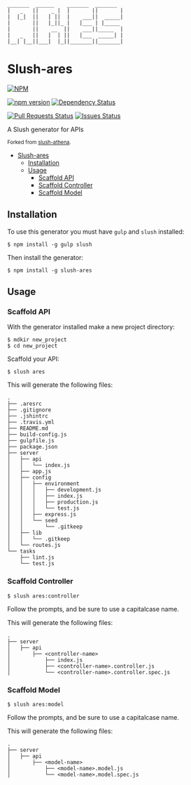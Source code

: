 ```
_______  ______    _______  _______
|   _   ||    _ |  |       ||       |
|  |_|  ||   | ||  |    ___||  _____|
|       ||   |_||_ |   |___ | |_____
|       ||    __  ||    ___||_____  |
|   _   ||   |  | ||   |___  _____| |
|__| |__||___|  |_||_______||_______|

```

Slush-ares
============

[![NPM](https://nodei.co/npm/slush-ares.png?downloads=true&downloadRank=true&stars=true)](https://npmjs.com/package/slush-ares)

[![npm version](https://badge.fury.io/js/slush-ares.svg)](http://badge.fury.io/js/slush-ares)
[![Dependency Status](https://david-dm.org/prestonvanloon/slush-ares.svg)](https://david-dm.org/prestonvanloon/slush-ares)

[![Pull Requests Status](http://issuestats.com/github/prestonvanloon/slush-ares/badge/pr?style=flat)](http://issuestats.com/github/prestonvanloon/slush-ares/badge/pr?style=flat)
[![Issues Status](http://issuestats.com/github/prestonvanloon/slush-ares/badge/issue?style=flat)](http://issuestats.com/github/prestonvanloon/slush-ares/badge/issue?style=flat)

A Slush generator for APIs

<sub>Forked from [slush-athena](https://github.com/reaganthomas/slush-athena).</sub>

* [Slush-ares](#slush-ares)
  * [Installation](#installation)
  * [Usage](#usage)
    * [Scaffold API](#scaffold)
    * [Scaffold Controller](#controller)
    * [Scaffold Model](#model)

<h2 id="installation">Installation</h2>

To use this generator you must have `gulp` and `slush` installed:

```
$ npm install -g gulp slush
```

Then install the generator:

```
$ npm install -g slush-ares
```

<h2 id="usage">Usage</h2>
<h3 id="scaffold">Scaffold API</h3>

With the generator installed make a new project directory:

```
$ mdkir new_project
$ cd new_project
```

Scaffold your API:

```
$ slush ares
```

This will generate the following files:

```
.
├── .aresrc
├── .gitignore
├── .jshintrc
├── .travis.yml
├── README.md
├── build-config.js
├── gulpfile.js
├── package.json
├── server
│   ├── api
│   │   └── index.js
│   ├── app.js
│   ├── config
│   │   ├── environment
│   │   │   ├── development.js
│   │   │   ├── index.js
│   │   │   ├── production.js
│   │   │   └── test.js
│   │   ├── express.js
│   │   └── seed
│   │       └── .gitkeep
│   ├── lib
│   │   └── .gitkeep
│   └── routes.js
└── tasks
    ├── lint.js
    └── test.js
```

<h3 id="controller">Scaffold Controller</h3>

```
$ slush ares:controller
```

Follow the prompts, and be sure to use a capitalcase name.

This will generate the following files:

```
.
├── server
│   ├── api
│       ├── <controller-name>
│           ├── index.js
│           ├── <controller-name>.controller.js
│           └── <controller-name>.controller.spec.js
```

<h3 id="model">Scaffold Model</h3>

```
$ slush ares:model
```

Follow the prompts, and be sure to use a capitalcase name.

This will generate the following files:

```
.
├── server
│   ├── api
│       ├── <model-name>
│           ├── <model-name>.model.js
│           └── <model-name>.model.spec.js
```
